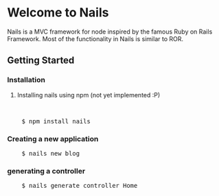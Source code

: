 # Welcome to Nails #

Nails is a MVC framework for node inspired by the famous Ruby on Rails Framework. Most of the functionality
in Nails is similar to ROR.

## Getting Started ##

### Installation ###

1. Installing nails using npm (not yet implemented :P)
<br/>
<pre>
	$ npm install nails
</pre>

### Creating a new application ###

<pre>
	$ nails new blog
</pre>

### generating a controller ###

<pre>
	$ nails generate controller Home
</pre>
